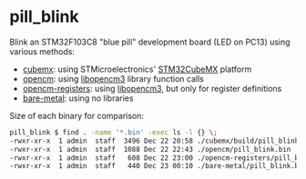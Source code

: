 # pill\_blink

Blink an STM32F103C8 "blue pill" development board (LED on PC13) using various methods:

* [cubemx](./cubemx): using STMicroelectronics' [STM32CubeMX](http://www.st.com/content/st_com/en/products/ecosystems/stm32-open-development-environment.html) platform
* [opencm](./opencm): using [libopencm3](http://github.com/libopencm3/libopencm3-examples/) library function calls
* [opencm-registers](./opencm-registers): using [libopencm3](http://github.com/libopencm3/libopencm3-examples/), but only for register definitions
* [bare-metal](./bare-metal): using no libraries

Size of each binary for comparison:

```sh
pill_blink $ find . -name '*.bin' -exec ls -l {} \;
-rwxr-xr-x  1 admin  staff  3496 Dec 22 20:58 ./cubemx/build/pill_blink.bin
-rwxr-xr-x  1 admin  staff  1088 Dec 22 22:43 ./opencm/pill_blink.bin
-rwxr-xr-x  1 admin  staff   608 Dec 22 23:00 ./opencm-registers/pill_blink.bin
-rwxr-xr-x  1 admin  staff   440 Dec 23 00:10 ./bare-metal/pill_blink.bin
```

